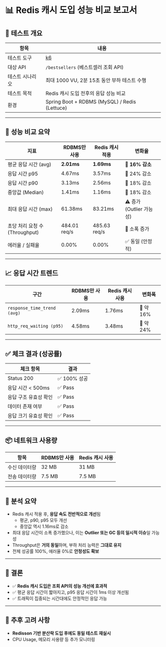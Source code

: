 # 📊 Redis 캐시 도입 성능 비교 보고서

## 📌 테스트 개요

| 항목                  | 내용                                               |
|-----------------------|----------------------------------------------------|
| 테스트 도구           | [k6](https://k6.io/)                               |
| 대상 API              | `/bestsellers` (베스트셀러 조회 API)              |
| 테스트 시나리오       | 최대 1000 VU, 2분 15초 동안 부하 테스트 수행      |
| 테스트 목적           | Redis 캐시 도입 전후의 응답 성능 비교              |
| 환경                  | Spring Boot + RDBMS (MySQL) / Redis (Lettuce)     |

---

## 🚀 성능 비교 요약

| 지표                            | RDBMS만 사용           | Redis 캐시 적용        | 변화율      |
|---------------------------------|------------------------|------------------------|-------------|
| 평균 응답 시간 (avg)            | **2.01ms**             | **1.69ms**             | 🔽 **16% 감소** |
| 응답 시간 p95                   | 4.67ms                 | 3.57ms                 | 🔽 24% 감소 |
| 응답 시간 p90                   | 3.13ms                 | 2.56ms                 | 🔽 18% 감소 |
| 중앙값 (Median)                | 1.41ms                 | 1.16ms                 | 🔽 18% 감소 |
| 최대 응답 시간 (max)           | 61.38ms                | 83.21ms                | ⚠ 증가 (Outlier 가능성) |
| 초당 처리 요청 수 (Throughput) | 484.01 req/s           | 485.63 req/s           | 🔼 소폭 증가 |
| 에러율 / 실패율                | 0.00%                  | 0.00%                  | ✅ 동일 (안정적) |

---

## 📈 응답 시간 트렌드

| 구간               | RDBMS만 사용  | Redis 캐시 사용 | 변화폭 |
|--------------------|---------------|------------------|--------|
| `response_time_trend (avg)` | 2.09ms        | 1.76ms           | 🔽 약 16% |
| `http_req_waiting (p95)`    | 4.58ms        | 3.48ms           | 🔽 약 24% |

---

## ✅ 체크 결과 (성공률)

| 체크 항목                   | 결과     |
|----------------------------|----------|
| Status 200                 | ✅ 100% 성공 |
| 응답 시간 < 500ms          | ✅ Pass |
| 응답 구조 유효성 확인       | ✅ Pass |
| 데이터 존재 여부           | ✅ Pass |
| 응답 크기 유효성 확인       | ✅ Pass |

---

## 📦 네트워크 사용량

| 항목            | RDBMS만 사용 | Redis 캐시 사용 |
|-----------------|--------------|-----------------|
| 수신 데이터량   | 32 MB        | 31 MB           |
| 전송 데이터량   | 7.5 MB       | 7.5 MB          |

---

## 🧠 분석 요약

- Redis 캐시 적용 후, **응답 속도 전반적으로 개선**됨
    - 평균, p90, p95 모두 개선
    - 중앙값 역시 1.16ms로 감소
- 최대 응답 시간이 소폭 증가했으나, 이는 **Outlier 또는 GC 등의 일시적 이슈**일 가능성
- Throughput은 **거의 동일**하며, 부하 처리 능력은 **그대로 유지**
- 전체 성공률 100%, 에러율 0%로 **안정성도 확보**

---

## 📝 결론

- ✅ **Redis 캐시 도입은 조회 API의 성능 개선에 효과적**
- ✅ 평균 응답 시간이 짧아지고, p95 응답 시간이 1ms 이상 개선됨
- ✅ 트래픽이 집중되는 시간대에도 안정적인 응답 가능

---

## 📌 추후 고려 사항

- **Redisson 기반 분산락 도입 후에도 동일 테스트 재실시**
- CPU Usage, 메모리 사용량 등 추가 모니터링


